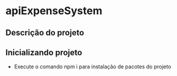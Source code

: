 # apiExpenseSystem
## Descrição do projeto

## Inicializando projeto
- Execute o comando npm i para instalação de pacotes do projeto
